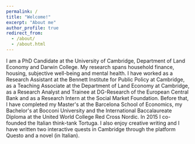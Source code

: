 ```yaml
---
permalink: /
title: "Welcome!"
excerpt: "About me"
author_profile: true
redirect_from: 
  - /about/
  - /about.html
---
```


I am a PhD Candidate at the University of Cambridge, Department of Land Economy and Darwin College. My research spans household finance, housing, subjective well-being and mental health. I have worked as a Research Assistant at the Bennett Institute for Public Policy at Cambridge, as a Teaching Associate at the Department of Land Economy at Cambridge, as a Research Analyst and Trainee at DG-Research of the European Central Bank and as a Research Intern at the Social Market Foundation. Before that, I have completed my Master's at the Barcelona School of Economics, my Bachelor's at Bocconi University and the International Baccalaureate Diploma at the United World College Red Cross Nordic. In 2015 I co-founded the Italian think-tank Tortuga. I also enjoy creative writing and I have written two interactive quests in Cambridge through the platform Questo and a novel (in Italian).  
